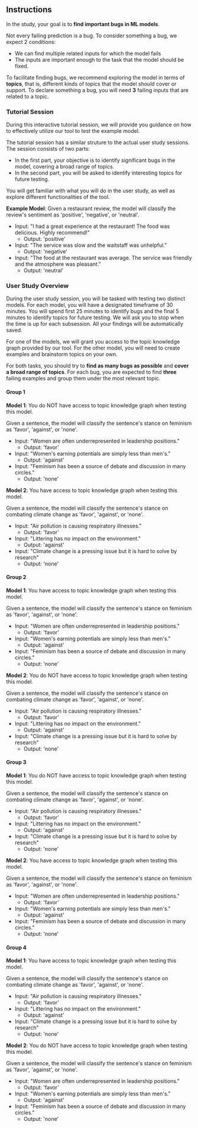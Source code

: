 ## Instructions

In the study, your goal is to **find important bugs in ML models**.

Not every failing prediction is a bug. To consider something a bug, we expect 2 conditions:
- We can find multiple related inputs for which the model fails
- The inputs are important enough to the task that the model should be fixed. 

To facilitate finding bugs, we recommend exploring the model in terms of **topics**, that is, different kinds of topics that the model should cover or support. To declare something a bug, you will need **3** failing inputs that are related to a topic.

### Tutorial Session

During this interactive tutorial session, we will provide you guidance on how to effectively utilize our tool to test the example model. 

The tutorial session has a similar struture to the actual user study sessions. The session consists of two parts:
- In the first part, your objective is to identify significant bugs in the model, covering a broad range of topics.
- In the second part, you will be asked to identify interesting topics for future testing.

You will get familiar with what you will do in the user study, as well as explore different functionalities of the tool.

**Example Model**: Given a restaurant review, the model will classify the review's sentiment as 'positive', 'negative', or 'neutral'.

- Input: "I had a great experience at the restaurant! The food was delicious. Highly recommend!"
    - Output: 'positive'
- Input: "The service was slow and the waitstaff was unhelpful."
    - Output: 'negative'
- Input: "The food at the restaurant was average. The service was friendly and the atmosphere was pleasant."
    - Output: 'neutral'

### User Study Overview

During the user study session, you will be tasked with testing two distinct models. For each model, you will have a designated timeframe of 30 minutes. You will spend first 25 minutes to identify bugs and the final 5 minutes to identify topics for future testing. We will ask you to stop when the time is up for each subsession. All your findings will be automatically saved. 

For one of the models, we will grant you access to the topic knowledge graph provided by our tool. For the other model, you will need to create examples and brainstorm topics on your own.

For both tasks, you should try to **find as many bugs as possible** and **cover a broad range of topics**. For each bug, you are expected to find **three** failing examples and group them under the most relevant topic.

#### Group 1

**Model 1**:
You do NOT have access to topic knowledge graph when testing this model.

Given a sentence, the model will classify the sentence's stance on feminism as 'favor', 'against', or 'none'.

- Input: "Women are often underrepresented in leadership positions."
    - Output: 'favor'
- Input: "Women's earning potentials are simply less than men's."
    - Output: 'against'
- Input: "Feminism has been a source of debate and discussion in many circles."
    - Output: 'none'

**Model 2**:
You have access to topic knowledge graph when testing this model.

Given a sentence, the model will classify the sentence's stance on combating climate change as 'favor', 'against', or 'none'.

- Input: "Air pollution is causing respiratory illnesses."
    - Output: 'favor'
- Input: "Littering has no impact on the environment."
    - Output: 'against'
- Input: "Climate change is a pressing issue but it is hard to solve by research"
    - Output: 'none'


#### Group 2

**Model 1**:
You have access to topic knowledge graph when testing this model.

Given a sentence, the model will classify the sentence's stance on feminism as 'favor', 'against', or 'none'.

- Input: "Women are often underrepresented in leadership positions."
    - Output: 'favor'
- Input: "Women's earning potentials are simply less than men's."
    - Output: 'against'
- Input: "Feminism has been a source of debate and discussion in many circles."
    - Output: 'none'

**Model 2**:
You do NOT have access to topic knowledge graph when testing this model.

Given a sentence, the model will classify the sentence's stance on combating climate change as 'favor', 'against', or 'none'.

- Input: "Air pollution is causing respiratory illnesses."
    - Output: 'favor'
- Input: "Littering has no impact on the environment."
    - Output: 'against'
- Input: "Climate change is a pressing issue but it is hard to solve by research"
    - Output: 'none'

#### Group 3

**Model 1**:
You do NOT have access to topic knowledge graph when testing this model.

Given a sentence, the model will classify the sentence's stance on combating climate change as 'favor', 'against', or 'none'.

- Input: "Air pollution is causing respiratory illnesses."
    - Output: 'favor'
- Input: "Littering has no impact on the environment."
    - Output: 'against'
- Input: "Climate change is a pressing issue but it is hard to solve by research"
    - Output: 'none'

**Model 2**:
You have access to topic knowledge graph when testing this model.

Given a sentence, the model will classify the sentence's stance on feminism as 'favor', 'against', or 'none'.

- Input: "Women are often underrepresented in leadership positions."
    - Output: 'favor'
- Input: "Women's earning potentials are simply less than men's."
    - Output: 'against'
- Input: "Feminism has been a source of debate and discussion in many circles."
    - Output: 'none'


#### Group 4

**Model 1**:
You have access to topic knowledge graph when testing this model.

Given a sentence, the model will classify the sentence's stance on combating climate change as 'favor', 'against', or 'none'.

- Input: "Air pollution is causing respiratory illnesses."
    - Output: 'favor'
- Input: "Littering has no impact on the environment."
    - Output: 'against'
- Input: "Climate change is a pressing issue but it is hard to solve by research"
    - Output: 'none'

**Model 2**:
You do NOT have access to topic knowledge graph when testing this model.

Given a sentence, the model will classify the sentence's stance on feminism as 'favor', 'against', or 'none'.

- Input: "Women are often underrepresented in leadership positions."
    - Output: 'favor'
- Input: "Women's earning potentials are simply less than men's."
    - Output: 'against'
- Input: "Feminism has been a source of debate and discussion in many circles."
    - Output: 'none'
